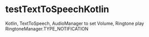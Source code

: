 # testTextToSpeechKotlin
Kotlin, TextToSpeech, AudioManager to set Volume, Ringtone play  RingtoneManager.TYPE_NOTIFICATION
